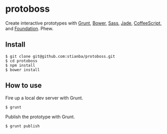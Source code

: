 # protoboss
Create interactive prototypes with [Grunt](http://gruntjs.com/), [Bower](http://bower.io/), [Sass](http://sass-lang.com/), [Jade](http://jade-lang.com/), [CoffeeScript](http://coffeescript.org/), and [Foundation](http://foundation.zurb.com/). Phew.

## Install
```
$ git clone git@github.com:stianba/protoboss.git
$ cd protoboss
$ npm install
$ bower install
```

## How to use
Fire up a local dev server with Grunt.
```
$ grunt
```
Publish the prototype with Grunt.
```
$ grunt publish
```
